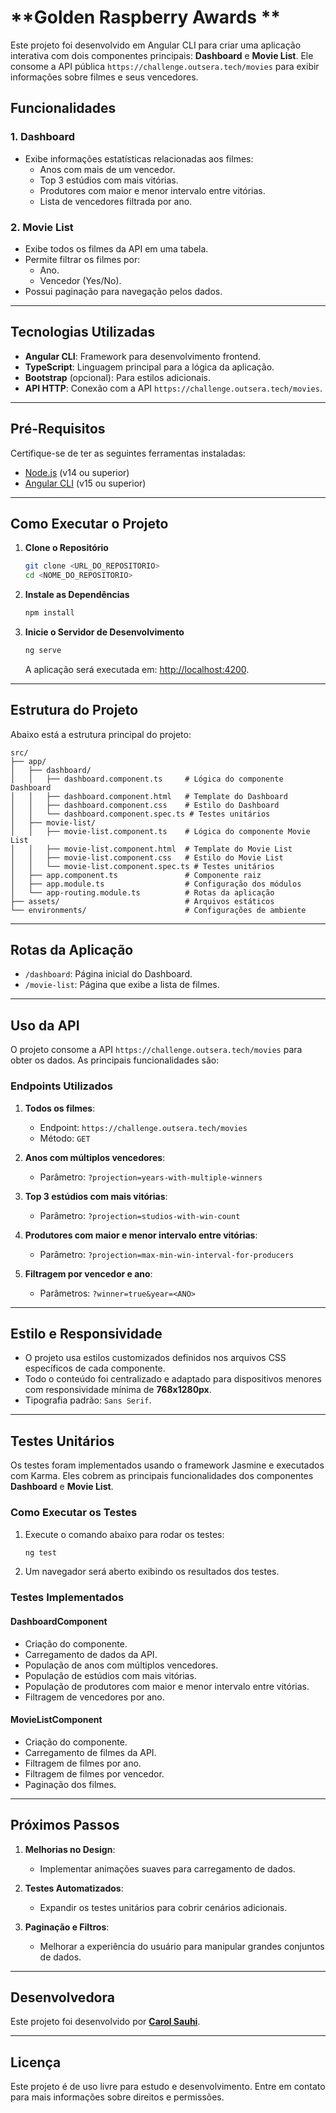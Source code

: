 # **Golden Raspberry Awards **

Este projeto foi desenvolvido em Angular CLI para criar uma aplicação interativa com dois componentes principais: **Dashboard** e **Movie List**. Ele consome a API pública `https://challenge.outsera.tech/movies` para exibir informações sobre filmes e seus vencedores.

## **Funcionalidades**

### **1. Dashboard**
- Exibe informações estatísticas relacionadas aos filmes:
  - Anos com mais de um vencedor.
  - Top 3 estúdios com mais vitórias.
  - Produtores com maior e menor intervalo entre vitórias.
  - Lista de vencedores filtrada por ano.

### **2. Movie List**
- Exibe todos os filmes da API em uma tabela.
- Permite filtrar os filmes por:
  - Ano.
  - Vencedor (Yes/No).
- Possui paginação para navegação pelos dados.

---

## **Tecnologias Utilizadas**

- **Angular CLI**: Framework para desenvolvimento frontend.
- **TypeScript**: Linguagem principal para a lógica da aplicação.
- **Bootstrap** (opcional): Para estilos adicionais.
- **API HTTP**: Conexão com a API `https://challenge.outsera.tech/movies`.

---

## **Pré-Requisitos**

Certifique-se de ter as seguintes ferramentas instaladas:

- [Node.js](https://nodejs.org/) (v14 ou superior)
- [Angular CLI](https://angular.io/cli) (v15 ou superior)

---

## **Como Executar o Projeto**

1. **Clone o Repositório**
   ```bash
   git clone <URL_DO_REPOSITORIO>
   cd <NOME_DO_REPOSITORIO>
   ```

2. **Instale as Dependências**
   ```bash
   npm install
   ```

3. **Inicie o Servidor de Desenvolvimento**
   ```bash
   ng serve
   ```
   A aplicação será executada em: [http://localhost:4200](http://localhost:4200).

---

## **Estrutura do Projeto**

Abaixo está a estrutura principal do projeto:

```plaintext
src/
├── app/
│   ├── dashboard/
│   │   ├── dashboard.component.ts     # Lógica do componente Dashboard
│   │   ├── dashboard.component.html   # Template do Dashboard
│   │   ├── dashboard.component.css    # Estilo do Dashboard
│   │   └── dashboard.component.spec.ts # Testes unitários
│   ├── movie-list/
│   │   ├── movie-list.component.ts    # Lógica do componente Movie List
│   │   ├── movie-list.component.html  # Template do Movie List
│   │   ├── movie-list.component.css   # Estilo do Movie List
│   │   └── movie-list.component.spec.ts # Testes unitários
│   ├── app.component.ts               # Componente raiz
│   ├── app.module.ts                  # Configuração dos módulos
│   └── app-routing.module.ts          # Rotas da aplicação
├── assets/                            # Arquivos estáticos
└── environments/                      # Configurações de ambiente
```

---

## **Rotas da Aplicação**

- `/dashboard`: Página inicial do Dashboard.
- `/movie-list`: Página que exibe a lista de filmes.

---

## **Uso da API**

O projeto consome a API `https://challenge.outsera.tech/movies` para obter os dados. As principais funcionalidades são:

### **Endpoints Utilizados**
1. **Todos os filmes**:
   - Endpoint: `https://challenge.outsera.tech/movies`
   - Método: `GET`

2. **Anos com múltiplos vencedores**:
   - Parâmetro: `?projection=years-with-multiple-winners`

3. **Top 3 estúdios com mais vitórias**:
   - Parâmetro: `?projection=studios-with-win-count`

4. **Produtores com maior e menor intervalo entre vitórias**:
   - Parâmetro: `?projection=max-min-win-interval-for-producers`

5. **Filtragem por vencedor e ano**:
   - Parâmetros: `?winner=true&year=<ANO>`

---

## **Estilo e Responsividade**

- O projeto usa estilos customizados definidos nos arquivos CSS específicos de cada componente.
- Todo o conteúdo foi centralizado e adaptado para dispositivos menores com responsividade mínima de **768x1280px**.
- Tipografia padrão: `Sans Serif`.

---

## **Testes Unitários**

Os testes foram implementados usando o framework Jasmine e executados com Karma. Eles cobrem as principais funcionalidades dos componentes **Dashboard** e **Movie List**.

### **Como Executar os Testes**

1. Execute o comando abaixo para rodar os testes:
   ```bash
   ng test
   ```

2. Um navegador será aberto exibindo os resultados dos testes.

### **Testes Implementados**

#### **DashboardComponent**
- Criação do componente.
- Carregamento de dados da API.
- População de anos com múltiplos vencedores.
- População de estúdios com mais vitórias.
- População de produtores com maior e menor intervalo entre vitórias.
- Filtragem de vencedores por ano.

#### **MovieListComponent**
- Criação do componente.
- Carregamento de filmes da API.
- Filtragem de filmes por ano.
- Filtragem de filmes por vencedor.
- Paginação dos filmes.

---

## **Próximos Passos**

1. **Melhorias no Design**:
   - Implementar animações suaves para carregamento de dados.

2. **Testes Automatizados**:
   - Expandir os testes unitários para cobrir cenários adicionais.

3. **Paginação e Filtros**:
   - Melhorar a experiência do usuário para manipular grandes conjuntos de dados.

---

## Desenvolvedora
Este projeto foi desenvolvido por [**Carol Sauhi**](https://github.com/carolsauhi).

---

## **Licença**

Este projeto é de uso livre para estudo e desenvolvimento. Entre em contato para mais informações sobre direitos e permissões.
